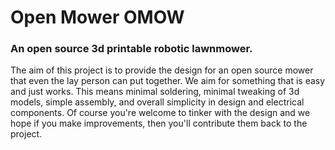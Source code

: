 # Open Mower OMOW
### An open source 3d printable robotic lawnmower.
The aim of this project is to provide the design for an open source mower that even the lay person can put together. We aim for something that is easy and just works. This means minimal soldering, minimal tweaking of 3d models, simple assembly, and overall simplicity in design and electrical components. Of course you're welcome to tinker with the design and we hope if you make improvements, then you'll contribute them back to the project.
